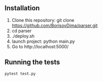 ## Installation

1. Clone this repository: git clone https://github.com/BorisovDima/parser.git
2. cd parser
3. ./deploy.sh
4. launch project: python main.py
5. Go to http://localhost:5000/

## Running the tests

```
pytest test.py
```
